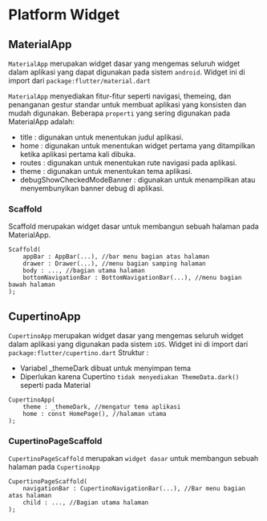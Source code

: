 # Platform Widget

## MaterialApp
`MaterialApp` merupakan widget dasar yang mengemas seluruh widget dalam aplikasi yang dapat digunakan pada sistem `android`. Widget ini di import dari `package:flutter/material.dart`

`MaterialApp` menyediakan fitur-fitur seperti navigasi, themeing, dan penanganan gestur standar untuk membuat aplikasi yang konsisten dan mudah digunakan. Beberapa `properti` yang sering digunakan pada MaterialApp adalah:
- title : digunakan untuk menentukan judul aplikasi.
- home : digunakan untuk menentukan widget pertama yang ditampilkan ketika aplikasi pertama kali dibuka.
- routes : digunakan untuk menentukan rute navigasi pada aplikasi.
- theme : digunakan untuk menentukan tema aplikasi.
- debugShowCheckedModeBanner : digunakan untuk menampilkan atau menyembunyikan banner debug di aplikasi.

### Scaffold
Scaffold merupakan widget dasar untuk membangun sebuah halaman pada MaterialApp.
```
Scaffold(
    appBar : AppBar(...), //bar menu bagian atas halaman
    drawer : Drawer(...), //menu bagian samping halaman
    body : ..., //bagian utama halaman
    bottomNavigationBar : BottomNavigationBar(...), //menu bagian bawah halaman
);
```

## CupertinoApp 
`CupertinoApp` merupakan widget dasar yang mengemas seluruh widget dalam aplikasi yang digunakan pada sistem `iOS`. Widget ini di import dari `package:flutter/cupertino.dart`
Struktur :
- Variabel _themeDark dibuat untuk menyimpan tema
- Diperlukan karena Cupertino `tidak menyediakan ThemeData.dark()` seperti pada Material
```
CupertinoApp(
    theme : _themeDark, //mengatur tema aplikasi
    home : const HomePage(), //halaman utama
);
```

### CupertinoPageScaffold
`CupertinoPageScaffold` merupakan `widget dasar` untuk membangun sebuah halaman pada `CupertinoApp`
```
CupertinoPageScaffold(
    navigationBar : CupertinoNavigationBar(...), //Bar menu bagian atas halaman
    child : ..., //Bagian utama halaman
);
```